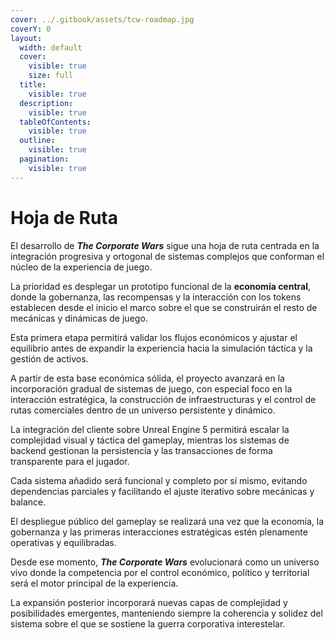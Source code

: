 ```yaml
---
cover: ../.gitbook/assets/tcw-roadmap.jpg
coverY: 0
layout:
  width: default
  cover:
    visible: true
    size: full
  title:
    visible: true
  description:
    visible: true
  tableOfContents:
    visible: true
  outline:
    visible: true
  pagination:
    visible: true
---
```


# Hoja de Ruta

El desarrollo de _**The Corporate Wars**_ sigue una hoja de ruta centrada en la integración progresiva y ortogonal de sistemas complejos que conforman el núcleo de la experiencia de juego.

La prioridad es desplegar un prototipo funcional de la **economía central**, donde la gobernanza, las recompensas y la interacción con los tokens establecen desde el inicio el marco sobre el que se construirán el resto de mecánicas y dinámicas de juego.

Esta primera etapa permitirá validar los flujos económicos y ajustar el equilibrio antes de expandir la experiencia hacia la simulación táctica y la gestión de activos.

A partir de esta base económica sólida, el proyecto avanzará en la incorporación gradual de sistemas de juego, con especial foco en la interacción estratégica, la construcción de infraestructuras y el control de rutas comerciales dentro de un universo persistente y dinámico.

La integración del cliente sobre Unreal Engine 5 permitirá escalar la complejidad visual y táctica del gameplay, mientras los sistemas de backend gestionan la persistencia y las transacciones de forma transparente para el jugador.

Cada sistema añadido será funcional y completo por sí mismo, evitando dependencias parciales y facilitando el ajuste iterativo sobre mecánicas y balance.

El despliegue público del gameplay se realizará una vez que la economía, la gobernanza y las primeras interacciones estratégicas estén plenamente operativas y equilibradas.

Desde ese momento, _**The Corporate Wars**_ evolucionará como un universo vivo donde la competencia por el control económico, político y territorial será el motor principal de la experiencia.

La expansión posterior incorporará nuevas capas de complejidad y posibilidades emergentes, manteniendo siempre la coherencia y solidez del sistema sobre el que se sostiene la guerra corporativa interestelar.
